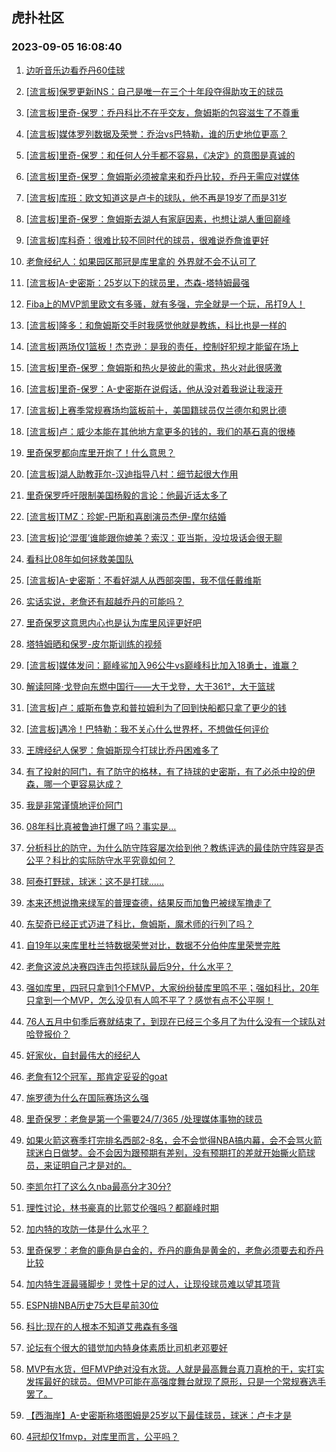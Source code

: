 ## 虎扑社区 
### 2023-09-05 16:08:40

1. [边听音乐边看乔丹60佳球](https://bbs.hupu.com/61996580.html)

2. [[流言板]保罗更新INS：自己是唯一在三个十年段夺得助攻王的球员](https://bbs.hupu.com/61995975.html)

3. [[流言板]里奇-保罗：乔丹科比不在乎交友，詹姆斯的包容滋生了不尊重](https://bbs.hupu.com/61994543.html)

4. [[流言板]媒体罗列数据及荣誉：乔治vs巴特勒，谁的历史地位更高？](https://bbs.hupu.com/61997719.html)

5. [[流言板]里奇-保罗：和任何人分手都不容易，《决定》的意图是真诚的](https://bbs.hupu.com/61995931.html)

6. [[流言板]里奇-保罗：詹姆斯必须被拿来和乔丹比较，乔丹无需应对媒体](https://bbs.hupu.com/61995487.html)

7. [[流言板]库班：欧文知道这是卢卡的球队，他不再是19岁了而是31岁](https://bbs.hupu.com/61996608.html)

8. [[流言板]里奇-保罗：詹姆斯去湖人有家庭因素，也想让湖人重回巅峰](https://bbs.hupu.com/61996922.html)

9. [[流言板]库科奇：很难比较不同时代的球员，很难说乔詹谁更好](https://bbs.hupu.com/61998583.html)

10. [老詹经纪人：如果园区那冠是库里拿的 外界就不会不认可了](https://bbs.hupu.com/61994077.html)

11. [[流言板]A-史密斯：25岁以下的球员里，杰森-塔特姆最强](https://bbs.hupu.com/61994495.html)

12. [Fiba上的MVP凯里欧文有多骚，就有多强，完全就是一个玩，吊打9人！](https://bbs.hupu.com/61994415.html)

13. [[流言板]隆多：和詹姆斯交手时我感觉他就是教练，科比也是一样的](https://bbs.hupu.com/61997566.html)

14. [[流言板]两场仅1篮板！杰克逊：是我的责任，控制好犯规才能留在场上](https://bbs.hupu.com/61996376.html)

15. [[流言板]里奇-保罗：詹姆斯和热火是彼此的需求，热火对此很感激](https://bbs.hupu.com/61996386.html)

16. [[流言板]里奇-保罗：A-史密斯在说假话，他从没对着我说让我滚开](https://bbs.hupu.com/61994711.html)

17. [[流言板]上赛季常规赛场均篮板前十，美国籍球员仅兰德尔和恩比德](https://bbs.hupu.com/61994999.html)

18. [[流言板]卢：威少本能在其他地方拿更多的钱的，我们的基石真的很棒](https://bbs.hupu.com/61997270.html)

19. [里奇保罗都向库里开炮了！什么意思？](https://bbs.hupu.com/61995456.html)

20. [[流言板]湖人助教菲尔-汉迪指导八村：细节起很大作用](https://bbs.hupu.com/61994502.html)

21. [里奇保罗呼吁限制美国杨毅的言论：他最近话太多了](https://bbs.hupu.com/61993435.html)

22. [[流言板]TMZ：珍妮-巴斯和喜剧演员杰伊-摩尔结婚](https://bbs.hupu.com/61994148.html)

23. [[流言板]论‘混蛋’谁能跟你媲美？索汉：亚当斯，没垃圾话会很无聊](https://bbs.hupu.com/61996369.html)

24. [看科比08年如何拯救美国队](https://bbs.hupu.com/61996995.html)

25. [[流言板]A-史密斯：不看好湖人从西部突围，我不信任戴维斯](https://bbs.hupu.com/61994435.html)

26. [实话实说，老詹还有超越乔丹的可能吗？](https://bbs.hupu.com/61997012.html)

27. [里奇保罗这意思内心也是认为库里风评更好吧](https://bbs.hupu.com/61997940.html)

28. [塔特姆晒和保罗-皮尔斯训练的视频](https://bbs.hupu.com/61993522.html)

29. [[流言板]媒体发问：巅峰鲨加入96公牛vs巅峰科比加入18勇士，谁赢？](https://bbs.hupu.com/61994380.html)

30. [解读阿隆·戈登向东燃中国行——大于戈登，大于361°，大于篮球](https://bbs.hupu.com/61996269.html)

31. [[流言板]卢：威斯布鲁克和普拉姆利为了回到快船都只拿了更少的钱](https://bbs.hupu.com/61994271.html)

32. [[流言板]遇冷！巴特勒：我不关心什么世界杯，不想做任何评价](https://bbs.hupu.com/61994216.html)

33. [王牌经纪人保罗：詹姆斯现今打球比乔丹困难多了](https://bbs.hupu.com/61997503.html)

34. [有了投射的阿门，有了防守的格林，有了持球的史密斯，有了必杀中投的伊森，哪一个更容易达成？](https://bbs.hupu.com/61997540.html)

35. [我是非常谨慎地评价阿门](https://bbs.hupu.com/61997763.html)

36. [08年科比真被鲁迪打爆了吗？事实是…](https://bbs.hupu.com/61992734.html)

37. [分析科比的防守，为什么防守阵容屡次给到他？教练评选的最佳防守阵容是否公平？科比的实际防守水平究竟如何？](https://bbs.hupu.com/61998726.html)

38. [阿泰打野球，球迷：这不是打球……](https://bbs.hupu.com/61997932.html)

39. [本来还想说撸来绿军的普理查德，结果反而加鲁巴被绿军撸走了](https://bbs.hupu.com/61997427.html)

40. [东契奇已经正式迈进了科比，詹姆斯，魔术师的行列了吗？](https://bbs.hupu.com/61998784.html)

41. [自19年以来库里杜兰特数据荣誉对比，数据不分伯仲库里荣誉完胜](https://bbs.hupu.com/61998771.html)

42. [老詹这波总决赛四连击包揽球队最后9分，什么水平？](https://bbs.hupu.com/61998802.html)

43. [强如库里，四冠只拿到1个FMVP，大家纷纷替库里鸣不平；强如科比，20年只拿到一个MVP，怎么没见有人鸣不平了？感觉有点不公平啊！](https://bbs.hupu.com/61997671.html)

44. [76人五月中旬季后赛就结束了，到现在已经三个多月了为什么没有一个球队对哈登报价？](https://bbs.hupu.com/61997720.html)

45. [好家伙，自封最伟大的经纪人](https://bbs.hupu.com/61997988.html)

46. [老詹有12个冠军，那肯定妥妥的goat](https://bbs.hupu.com/61998477.html)

47. [施罗德为什么在国际赛场这么强](https://bbs.hupu.com/61997331.html)

48. [里奇保罗：老詹是第一个需要24/7/365 /处理媒体事物的球员](https://bbs.hupu.com/61993764.html)

49. [如果火箭这赛季打完排名西部2-8名，会不会觉得NBA搞内幕，会不会骂火箭球迷白日做梦。会不会因为跟预期有差别，没有预期打的差就开始撕火箭球员，来证明自己才是对的。](https://bbs.hupu.com/61996291.html)

50. [李凯尔打了这么久nba最高分才30分?](https://bbs.hupu.com/61998494.html)

51. [理性讨论，林书豪真的比郭艾伦强吗？都巅峰时期](https://bbs.hupu.com/61997942.html)

52. [加内特的攻防一体是什么水平？](https://bbs.hupu.com/61996313.html)

53. [里奇保罗：老詹的鹿角是白金的，乔丹的鹿角是黄金的，老詹必须要去和乔丹比较](https://bbs.hupu.com/61997044.html)

54. [加内特生涯最骚脚步！灵性十足的过人，让现役球员难以望其项背](https://bbs.hupu.com/61998155.html)

55. [ESPN排NBA历史75大巨星前30位](https://bbs.hupu.com/61997806.html)

56. [科比:现在的人根本不知道艾弗森有多强](https://bbs.hupu.com/61997423.html)

57. [论坛有个很大的错觉加内特身体素质比司机老邓要好](https://bbs.hupu.com/61997859.html)

58. [MVP有水货，但FMVP绝对没有水货。人就是最高舞台真刀真枪的干，实打实发挥最好的球员。但MVP可能在高强度舞台就现了原形，只是一个常规赛选手罢了。](https://bbs.hupu.com/61997925.html)

59. [【西海岸】A-史密斯称塔图姆是25岁以下最佳球员，球迷：卢卡才是](https://bbs.hupu.com/61997775.html)

60. [4冠却仅1fmvp，对库里而言，公平吗？](https://bbs.hupu.com/61994190.html)

